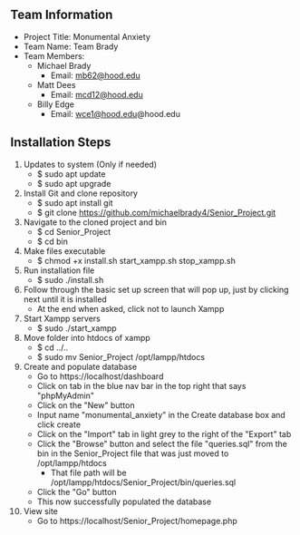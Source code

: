 ## Team Information
- Project Title: Monumental Anxiety
- Team Name: Team Brady
- Team Members:
    - Michael Brady
        - Email: mb62@hood.edu
    - Matt Dees
        - Email: mcd12@hood.edu
    - Billy Edge
        - Email: wce1@hood.edu@hood.edu

## Installation Steps
1. Updates to system (Only if needed)
    - $ sudo apt update
    - $ sudo apt upgrade
2. Install Git and clone repository
    - $ sudo apt install git
    - $ git clone https://github.com/michaelbrady4/Senior_Project.git
3. Navigate to the cloned project and bin
    - $ cd Senior_Project
    - $ cd bin
4. Make files executable
    - $ chmod +x install.sh start_xampp.sh stop_xampp.sh
5. Run installation file
    - $ sudo ./install.sh
6. Follow through the basic set up screen that will pop up, just by clicking next until it is installed
    - At the end when asked, click not to launch Xampp
7. Start Xampp servers
    - $ sudo ./start_xampp
8. Move folder into htdocs of xampp
    - $ cd ../..
    - $ sudo mv Senior_Project /opt/lampp/htdocs
9. Create and populate database
    - Go to https://localhost/dashboard
    - Click on tab in the blue nav bar in the top right that says "phpMyAdmin"
    - Click on the "New" button 
    - Input name "monumental_anxiety" in the Create database box and click create
    - Click on the "Import" tab in light grey to the right of the "Export" tab
    - Click the "Browse" button and select the file "queries.sql" from the bin in the Senior_Project file that was just moved to /opt/lampp/htdocs 
        - That file path will be /opt/lampp/htdocs/Senior_Project/bin/queries.sql
    - Click the "Go" button
    - This now successfully populated the database
10. View site    
    - Go to https://localhost/Senior_Project/homepage.php
